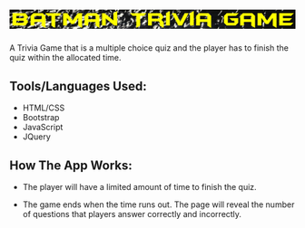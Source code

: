 #    ![](assets\images\batman-logo.PNG) 
A Trivia Game that is a multiple choice quiz and the player has to finish the quiz within the allocated time.

## Tools/Languages Used:
- HTML/CSS
- Bootstrap
- JavaScript  
- JQuery

## How The App Works:

- The player will have a limited amount of time to finish the quiz.

- The game ends when the time runs out. The page will reveal the number of questions that players answer correctly and incorrectly.
